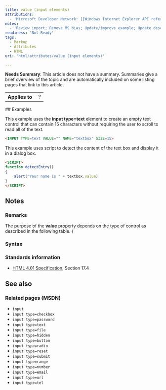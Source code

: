 ```yaml
---
title: value (input elements)
attributions:
  - 'Microsoft Developer Network: [[Windows Internet Explorer API reference](http://msdn.microsoft.com/en-us/library/ie/hh828809%28v=vs.85%29.aspx) Article]'
notes:
  - 'Review import; Remove MS bias; Update/improve example; Update descriptions; Fix lists & compatibility info'
readiness: 'Not Ready'
tags:
  - Markup
  - Attributes
  - HTML
uri: 'html/attributes/value (input elements)'

---
```

**Needs Summary**: This article does not have a summary. Summaries give a brief overview of the topic and are automatically included on some listing pages that link to this article.

<table class="wikitable">
<tr>
<th>
Applies to

</th>
<td>
 ?

</td>
</tr>
</table>
## <span>Examples</span>

This example uses the **input type=text** element to create an empty text control that can contain 15 characters without requiring the user to scroll to read all of the text.

``` html
<INPUT TYPE=text VALUE="" NAME="textbox" SIZE=15>
```

This example uses script to detect the content of the text box and display it in a dialog box.

``` html
<SCRIPT>
function detectEntry()
{
    alert("Your name is " + textbox.value)
}
</SCRIPT>
```

## <span>Notes</span>

### <span>Remarks</span>

The purpose of the **value** property depends on the type of control as described in the following table. {

### <span>Syntax</span>

### <span>Standards information</span>

-   [HTML 4.01 Specification](http://go.microsoft.com/fwlink/p/?linkid=25320), Section 17.4

## <span>See also</span>

### <span>Related pages (MSDN)</span>

-   `input`
-   `input type=checkbox`
-   `input type=password`
-   `input type=text`
-   `input type=file`
-   `input type=hidden`
-   `input type=button`
-   `input type=radio`
-   `input type=reset`
-   `input type=submit`
-   `input type=range`
-   `input type=number`
-   `input type=email`
-   `input type=url`
-   `input type=tel`

